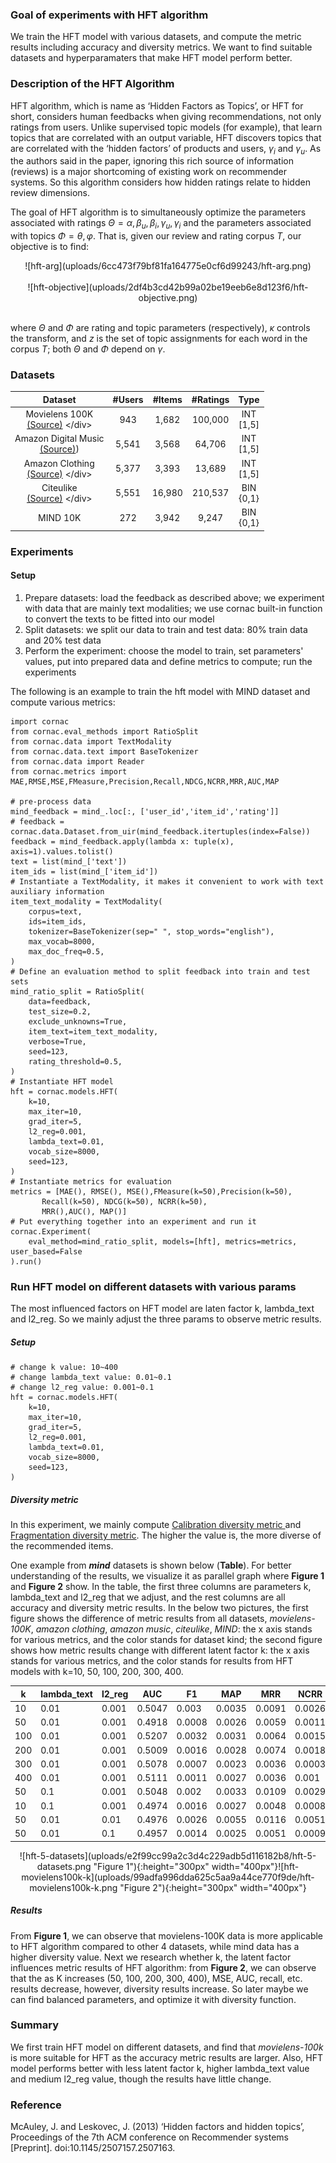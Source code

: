 ### Goal of experiments with HFT algorithm
We train the HFT model with various datasets, and compute the metric results including accuracy and diversity metrics. We want to find suitable datasets and hyperparamaters that make HFT model perform better. 

### Description of the HFT Algorithm
HFT algorithm, which is name as ‘Hidden Factors as Topics’, or HFT for short, considers human feedbacks when giving recommendations, not only ratings from users. Unlike supervised topic models (for example), that learn topics that are correlated with an output variable, HFT discovers topics that are correlated with the ‘hidden factors’ of products and users, $γ_i$ and $γ_u$. As the authors said in the paper, ignoring this rich source of information (reviews) is a major shortcoming of existing work on recommender systems. So this algorithm considers how hidden ratings relate to hidden review dimensions. 

The goal of HFT algorithm is to simultaneously optimize the parameters associated with ratings $Θ = {α, β_u, β_i, γ_u, γ_i}$ and the parameters associated with topics $Φ = {θ, φ}$. That is, given our review and rating corpus $T$, our objective is to find:

<div align=center>![hft-arg](uploads/6cc473f79bf81fa164775e0cf6d99243/hft-arg.png)</div> <br>
<div align=center>![hft-objective](uploads/2df4b3cd42b99a02be19eeb6e8d123f6/hft-objective.png)</div> <br>

where $Θ$ and $Φ$ are rating and topic parameters (respectively), $κ$ controls the transform, and $z$ is the set of topic assignments for each word in the corpus $T$; both $Θ$ and $Φ$ depend on $γ$.

### Datasets
| Dataset | #Users | #Items | #Ratings |Type | 
| :----: | :----: | :----: | :----:| :----:| 
| Movielens 100K <br> [(Source)](https://github.com/PreferredAI/cornac/tree/master/cornac/datasets#:~:text=MovieLens%20100k%0A(-,source,-)) </div> | 943 | 1,682 | 100,000 | INT<br> [1,5]| 
| Amazon Digital Music <br> [(Source)](http://jmcauley.ucsd.edu/data/amazon/)) </div> | 5,541 | 3,568 | 64,706 | INT<br> [1,5]| 
| Amazon Clothing <br> [(Source)](https://github.com/PreferredAI/cornac/tree/master/cornac/datasets#:~:text=Amazon%20Clothing%0A(-,source,-)) </div> | 5,377 | 3,393 | 13,689 | INT<br> [1,5]|
| Citeulike <br> [(Source)](https://github.com/PreferredAI/cornac/tree/master/cornac/datasets#:~:text=Citeulike%0A(-,source,-)) </div> | 5,551 | 16,980 | 210,537 | BIN<br> {0,1}|
| MIND 10K | 272 | 3,942 | 9,247 | BIN<br> {0,1}|

### Experiments
#### Setup
1. Prepare datasets: load the feedback as described above; we experiment with data that are mainly text modalities; we use cornac built-in function to convert the texts to be fitted into our model
2. Split datasets: we split our data to train and test data: 80% train data and 20% test data
3. Perform the experiment: choose the model to train, set parameters' values, put into prepared data and define metrics to compute; run the experiments

The following is an example to train the hft model with MIND dataset and compute various metrics:

	import cornac
	from cornac.eval_methods import RatioSplit
	from cornac.data import TextModality
	from cornac.data.text import BaseTokenizer
	from cornac.data import Reader
	from cornac.metrics import MAE,RMSE,MSE,FMeasure,Precision,Recall,NDCG,NCRR,MRR,AUC,MAP

	# pre-process data
	mind_feedback = mind_.loc[:, ['user_id','item_id','rating']]
	# feedback = cornac.data.Dataset.from_uir(mind_feedback.itertuples(index=False))
	feedback = mind_feedback.apply(lambda x: tuple(x), axis=1).values.tolist()
	text = list(mind_['text'])
	item_ids = list(mind_['item_id'])
	# Instantiate a TextModality, it makes it convenient to work with text auxiliary information
	item_text_modality = TextModality(
    	corpus=text,
    	ids=item_ids,
    	tokenizer=BaseTokenizer(sep=" ", stop_words="english"),
    	max_vocab=8000,
    	max_doc_freq=0.5,
	)
	# Define an evaluation method to split feedback into train and test sets
	mind_ratio_split = RatioSplit(
    	data=feedback,
    	test_size=0.2,
    	exclude_unknowns=True,
    	item_text=item_text_modality,
    	verbose=True,
    	seed=123,
    	rating_threshold=0.5,
	)
	# Instantiate HFT model
	hft = cornac.models.HFT(
   	 	k=10,
    	max_iter=10,
    	grad_iter=5,
    	l2_reg=0.001,
    	lambda_text=0.01,
    	vocab_size=8000,
    	seed=123,
	)
	# Instantiate metrics for evaluation
	metrics = [MAE(), RMSE(), MSE(),FMeasure(k=50),Precision(k=50),
           Recall(k=50), NDCG(k=50), NCRR(k=50),
           MRR(),AUC(), MAP()]
	# Put everything together into an experiment and run it
	cornac.Experiment(
    	eval_method=mind_ratio_split, models=[hft], metrics=metrics, user_based=False
	).run()


### Run HFT model on different datasets with various params
The most influenced factors on HFT model are laten factor k, lambda_text and l2_reg. So we mainly adjust the three params to observe metric results. 

##### Setup

	# change k value: 10~400
	# change lambda_text value: 0.01~0.1
	# change l2_reg value: 0.001~0.1
	hft = cornac.models.HFT(
   	 	k=10,
    	max_iter=10,
    	grad_iter=5,
    	l2_reg=0.001,
    	lambda_text=0.01,
    	vocab_size=8000,
    	seed=123,
	)

##### Diversity metric
In this experiment, we mainly compute [Calibration diversity metric ](Calibration) and [Fragmentation diversity metric](Fragmentation). The higher the value is, the more diverse of the recommended items.

One example from ***mind*** datasets is shown below (**Table**). For better understanding of the results, we visualize it as parallel graph where **Figure 1** and **Figure 2** show. In the table, the first three columns are parameters k, lambda_text and l2_reg that we adjust, and the rest columns are all accuracy and diversity metric results. In the below two pictures, the first figure shows the difference of metric results from all datasets, _movielens-100K_, _amazon clothing_, _amazon music_, _citeulike_, _MIND_: the x axis stands for various metrics, and the color stands for dataset kind; the second figure shows how metric results change with different latent factor k: the x axis stands for various metrics, and the color stands for results from HFT models with k=10, 50, 100, 200, 300, 400.

| k | lambda_text | l2_reg | AUC | F1 | MAP | MRR | NCRR | NDCG | Precision | Recall | category diversity | story diversity |
| ------ | ------ | ------ | ------ | ------ | ------ | ------ | ------ |------ | ------ |------ | ------ |------ |
| 10 | 0.01 | 0.001 | 0.5047 | 0.003 | 0.0035 | 0.0091 | 0.0026 | 0.0075 | 0.0017 | 0.0236 | 0.16396560474705105 | 0.9045115577052535 |
| 50 | 0.01 | 0.001 | 0.4918 | 0.0008 | 0.0026 | 0.0059 | 0.0011 | 0.0021 | 0.0005 | 0.0063 | 0.19043215399053856 | 1.26721602019834 |
| 100 | 0.01 | 0.001 | 0.5207 | 0.0032 | 0.0031 | 0.0064 | 0.0015 | 0.0061 | 0.0019 | 0.0203 | 0.2994482672296015 | 1.238645938432165 |
| 200 | 0.01 | 0.001 | 0.5009 | 0.0016 | 0.0028 | 0.0074 | 0.0018 | 0.0032 | 0.001 | 0.006 | 0.17147534416801316 | 0.7212621544088905 |
| 300 | 0.01 | 0.001 | 0.5078 | 0.0007 | 0.0023 | 0.0036 | 0.0003 | 0.001 | 0.0004 | 0.0022 | 0.6952346382870473 | 0.7134748246574826 |
| 400 | 0.01 | 0.001 | 0.5111 | 0.0011 | 0.0027 | 0.0036 | 0.001 | 0.0033 | 0.0006 | 0.0104 | 0.2829768282174946 | 0.833893953804446 |
| 50 | 0.1 | 0.001 | 0.5048 | 0.002 | 0.0033 | 0.0109 | 0.0029 | 0.0048 | 0.0012 | 0.0118 | 0.7117619035128504 | 1.2760288635067285 |
| 10 | 0.1 | 0.001 | 0.4974 | 0.0016 | 0.0027 | 0.0048 | 0.0008 | 0.0025 | 0.001 | 0.0064 | 0.8952004524817146 | 1.1745088443207166 |
| 50 | 0.01 | 0.01 | 0.4976 | 0.0026 | 0.0055 | 0.0116 | 0.0051 | 0.0076 | 0.0016 | 0.0136 | 0.443079039674977 | 1.077328362262056 |
| 50 | 0.01 | 0.1 | 0.4957 | 0.0014 | 0.0025 | 0.0051 | 0.0009 | 0.0025 | 0.0009 | 0.006 | 0.08683283281052173 | 1.0871930964606356 |

<div align=center>![hft-5-datasets](uploads/e2f99cc99a2c3d4c229adb5d116182b8/hft-5-datasets.png "Figure 1"){:height="300px" width="400px"}![hft-movielens100k-k](uploads/99adfa996dda625c5aa9a44ce770f9de/hft-movielens100k-k.png "Figure 2"){:height="300px" width="400px"}</div>

##### Results
From **Figure 1**, we can observe that movielens-100K data is more applicable to HFT algorithm compared to other 4 datasets, while mind data has a higher diversity value.
Next we research whether k, the latent factor influences metric results of HFT algorithm: from **Figure 2**, we can observe that the as K increases (50, 100, 200, 300, 400), MSE, AUC, recall, etc. results decrease, however, diversity results increase. So later maybe we can find balanced parameters, and optimize it with diversity function.

### Summary
We first train HFT model on different datasets, and find that _movielens-100k_ is more suitable for HFT as the accuracy metric results are larger. Also, HFT model performs better with less latent factor k, higher lambda_text value and medium l2_reg value, though the results have little change.

### Reference
McAuley, J. and Leskovec, J. (2013) ‘Hidden factors and hidden topics’, Proceedings of the 7th ACM conference on Recommender systems [Preprint]. doi:10.1145/2507157.2507163. 